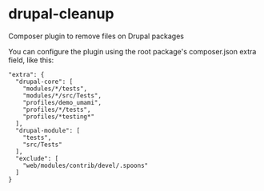 # drupal-cleanup
Composer plugin to remove files on Drupal packages

You can configure the plugin using the root package's composer.json extra field, like this:

    "extra": {
      "drupal-core": [
        "modules/*/tests",
        "modules/*/src/Tests",
        "profiles/demo_umami",
        "profiles/*/tests",
        "profiles/*testing*"
      ],
      "drupal-module": [
        "tests",
        "src/Tests"
      ],
      "exclude": [
        "web/modules/contrib/devel/.spoons"
      ]
    }
